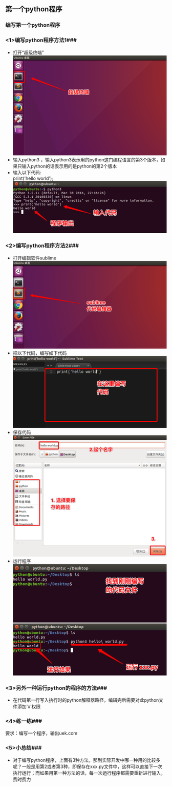 ## 第一个python程序 ##
### 编写第一个python程序 ###
### <1>编写python程序方法1###
* 打开“超级终端”![alt文本](Images/01-第1天-18.png "Title")   
* 输入python3 ，输入python3表示用的python这门编程语言的第3个版本，如果只输入python的话表示用的是python的第2个版本   
* 输入以下代码:    
        print('hello world');  
![alt文本](Images/01-第1天-20.png "Title")  
### <2>编写python程序方法2###
* 打开编辑软件sublime ![alt文本](Images/01-第1天-21.png "Title")   
* 把以下代码，编写如下代码![alt文本](Images/01-第1天-22.png "Title")   
* 保存代码![alt文本](Images/01-第1天-23.png "Title")
* 运行程序![alt文本](Images/01-第1天-24.png "Title")![alt文本](Images/01-第1天-25.png "Title")       
### <3>另外一种运行python的程序的方法###
* 在代码第一行写入执行时的python解释器路径，编辑完后需要对此python文件添加'x'权限
### <4>练一练###
要求：编写一个程序，输出uek.com
### <5>小总结###
* 对于编写python程序，上面有3种方法，那到实际开发中哪一种用的比较多呢？一般是用第2或者第3种，即保存在xxx.py文件中，这样可以直接下一次执行运行；而如果用第一种方法的话，每一次运行程序都需要重新进行输入，费时费力
